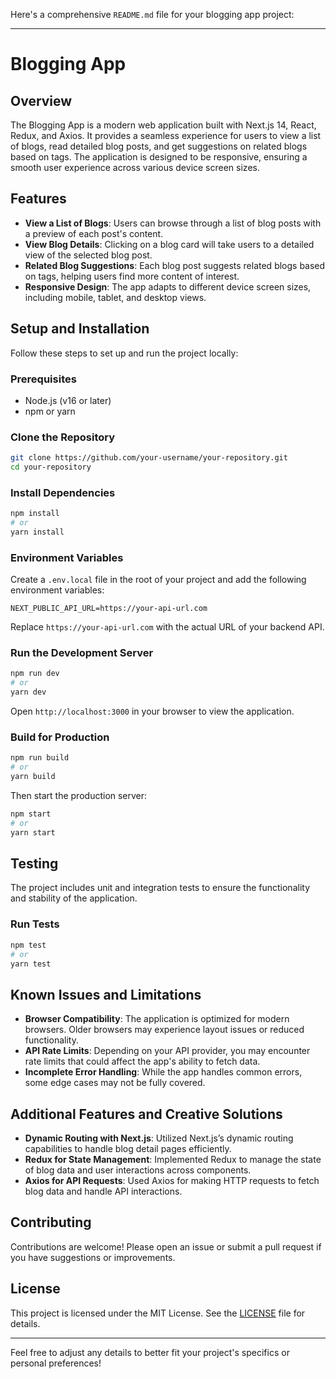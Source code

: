 Here's a comprehensive `README.md` file for your blogging app project:

---

# Blogging App

## Overview

The Blogging App is a modern web application built with Next.js 14, React, Redux, and Axios. It provides a seamless experience for users to view a list of blogs, read detailed blog posts, and get suggestions on related blogs based on tags. The application is designed to be responsive, ensuring a smooth user experience across various device screen sizes.

## Features

- **View a List of Blogs**: Users can browse through a list of blog posts with a preview of each post's content.
- **View Blog Details**: Clicking on a blog card will take users to a detailed view of the selected blog post.
- **Related Blog Suggestions**: Each blog post suggests related blogs based on tags, helping users find more content of interest.
- **Responsive Design**: The app adapts to different device screen sizes, including mobile, tablet, and desktop views.

## Setup and Installation

Follow these steps to set up and run the project locally:

### Prerequisites

- Node.js (v16 or later)
- npm or yarn

### Clone the Repository

```bash
git clone https://github.com/your-username/your-repository.git
cd your-repository
```

### Install Dependencies

```bash
npm install
# or
yarn install
```

### Environment Variables

Create a `.env.local` file in the root of your project and add the following environment variables:

```
NEXT_PUBLIC_API_URL=https://your-api-url.com
```

Replace `https://your-api-url.com` with the actual URL of your backend API.

### Run the Development Server

```bash
npm run dev
# or
yarn dev
```

Open `http://localhost:3000` in your browser to view the application.

### Build for Production

```bash
npm run build
# or
yarn build
```

Then start the production server:

```bash
npm start
# or
yarn start
```

## Testing

The project includes unit and integration tests to ensure the functionality and stability of the application.

### Run Tests

```bash
npm test
# or
yarn test
```

## Known Issues and Limitations

- **Browser Compatibility**: The application is optimized for modern browsers. Older browsers may experience layout issues or reduced functionality.
- **API Rate Limits**: Depending on your API provider, you may encounter rate limits that could affect the app's ability to fetch data.
- **Incomplete Error Handling**: While the app handles common errors, some edge cases may not be fully covered.

## Additional Features and Creative Solutions

- **Dynamic Routing with Next.js**: Utilized Next.js’s dynamic routing capabilities to handle blog detail pages efficiently.
- **Redux for State Management**: Implemented Redux to manage the state of blog data and user interactions across components.
- **Axios for API Requests**: Used Axios for making HTTP requests to fetch blog data and handle API interactions.

## Contributing

Contributions are welcome! Please open an issue or submit a pull request if you have suggestions or improvements.

## License

This project is licensed under the MIT License. See the [LICENSE](LICENSE) file for details.

---

Feel free to adjust any details to better fit your project's specifics or personal preferences!